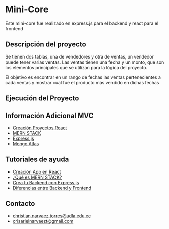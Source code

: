 # Mini-Core

Este mini-core fue realizado en express.js para el backend y react para el frontend

## Descripción del proyecto
Se tienen dos tablas, una de vendedores y otra de ventas, un vendedor puede tener varias ventas.
Las ventas tienen una fecha y un monto, que son los elementos principales que se utilizan para la lógica del proyecto.

El objetivo es encontrar en un rango de fechas las ventas pertenecientes a cada ventas y mostrar cual fue el producto más vendido en dichas fechas

## Ejecución del Proyecto

## Información Adicional MVC
* [Creación Proyectos React](https://es.legacy.reactjs.org/docs/create-a-new-react-app.html)
* [MERN STACK](https://openwebinars.net/blog/mern-stack-que-es-y-que-ventajas-ofrece/)
* [Express.js](https://expressjs.com/es/)
* [Mongo Atlas](https://www.mongodb.com/es/atlas/database)
  
## Tutoriales de ayuda
* [Creación App en React](https://www.youtube.com/watch?v=hScR513gvNo)
* [¿Qué es MERN STACK?](https://www.youtube.com/watch?v=d7_CeHM9FRc)
* [Crea tu Backend con Express.js](https://www.youtube.com/watch?v=DqpL5UtJHus)
* [Diferencias entre Backend y Frontend](https://www.youtube.com/watch?v=s95S1_vP-dQ)
## Contacto
- christian.narvaez.torres@udla.edu.ec
- crisarielnarvaezt@gmail.com
